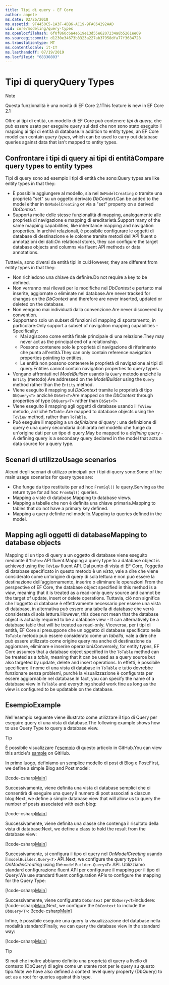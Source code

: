 ```yaml
---
title: Tipi di query - EF Core
author: anpete
ms.date: 02/26/2018
ms.assetid: 9F4450C5-1A3F-4BB6-AC19-9FAC64292AAD
uid: core/modeling/query-types
ms.openlocfilehash: 6f0f860c6a4e619e13d55e6207234a8b5261ee09
ms.sourcegitcommit: d1230e34673b8323a227ab37958dfa77f3684728
ms.translationtype: MT
ms.contentlocale: it-IT
ms.lasthandoff: 07/19/2019
ms.locfileid: "68330803"
---
```

# <a name="query-types"></a><span data-ttu-id="99a9b-102">Tipi di query</span><span class="sxs-lookup"><span data-stu-id="99a9b-102">Query Types</span></span>
> [!NOTE]
> <span data-ttu-id="99a9b-103">Questa funzionalità è una novità di EF Core 2.1</span><span class="sxs-lookup"><span data-stu-id="99a9b-103">This feature is new in EF Core 2.1</span></span>

<span data-ttu-id="99a9b-104">Oltre ai tipi di entità, un modello di EF Core può contenere _tipi di query_, che può essere usato per eseguire query sui dati che non sono stato eseguito il mapping ai tipi di entità di database.</span><span class="sxs-lookup"><span data-stu-id="99a9b-104">In addition to entity types, an EF Core model can contain _query types_, which can be used to carry out database queries against data that isn't mapped to entity types.</span></span>

## <a name="compare-query-types-to-entity-types"></a><span data-ttu-id="99a9b-105">Confrontare i tipi di query ai tipi di entità</span><span class="sxs-lookup"><span data-stu-id="99a9b-105">Compare query types to entity types</span></span>

<span data-ttu-id="99a9b-106">Tipi di query sono ad esempio i tipi di entità che sono:</span><span class="sxs-lookup"><span data-stu-id="99a9b-106">Query types are like entity types in that they:</span></span>

- <span data-ttu-id="99a9b-107">È possibile aggiungere al modello, sia nel `OnModelCreating` o tramite una proprietà "set" su un oggetto derivato _DbContext_.</span><span class="sxs-lookup"><span data-stu-id="99a9b-107">Can be added to the model either in `OnModelCreating` or via a "set" property on a derived _DbContext_.</span></span>
- <span data-ttu-id="99a9b-108">Supporta molte delle stesse funzionalità di mapping, analogamente alle proprietà di navigazione e mapping di ereditarietà.</span><span class="sxs-lookup"><span data-stu-id="99a9b-108">Support many of the same mapping capabilities, like inheritance mapping and navigation properties.</span></span> <span data-ttu-id="99a9b-109">In archivi relazionali, è possibile configurare le oggetti di database di destinazione e le colonne tramite metodi dell'API fluent o annotazioni dei dati.</span><span class="sxs-lookup"><span data-stu-id="99a9b-109">On relational stores, they can configure the target database objects and columns via fluent API methods or data annotations.</span></span>

<span data-ttu-id="99a9b-110">Tuttavia, sono diversi da entità tipi in cui:</span><span class="sxs-lookup"><span data-stu-id="99a9b-110">However, they are different from entity types in that they:</span></span>

- <span data-ttu-id="99a9b-111">Non richiedono una chiave da definire.</span><span class="sxs-lookup"><span data-stu-id="99a9b-111">Do not require a key to be defined.</span></span>
- <span data-ttu-id="99a9b-112">Non verranno mai rilevati per le modifiche nel _DbContext_ e pertanto mai inserite, aggiornate o eliminate nel database.</span><span class="sxs-lookup"><span data-stu-id="99a9b-112">Are never tracked for changes on the _DbContext_ and therefore are never inserted, updated or deleted on the database.</span></span>
- <span data-ttu-id="99a9b-113">Non vengono mai individuati dalla convenzione.</span><span class="sxs-lookup"><span data-stu-id="99a9b-113">Are never discovered by convention.</span></span>
- <span data-ttu-id="99a9b-114">Supportano solo un subset di funzioni di mapping di spostamento, in particolare:</span><span class="sxs-lookup"><span data-stu-id="99a9b-114">Only support a subset of navigation mapping capabilities - Specifically:</span></span>
  - <span data-ttu-id="99a9b-115">Mai agiscono come entità finale principale di una relazione.</span><span class="sxs-lookup"><span data-stu-id="99a9b-115">They may never act as the principal end of a relationship.</span></span>
  - <span data-ttu-id="99a9b-116">Possono contenere solo le proprietà di navigazione di riferimento che punta all'entità.</span><span class="sxs-lookup"><span data-stu-id="99a9b-116">They can only contain reference navigation properties pointing to entities.</span></span>
  - <span data-ttu-id="99a9b-117">Le entità non possono contenere le proprietà di navigazione ai tipi di query.</span><span class="sxs-lookup"><span data-stu-id="99a9b-117">Entities cannot contain navigation properties to query types.</span></span>
- <span data-ttu-id="99a9b-118">Vengano affrontati nel _ModelBuilder_ usando la `Query` metodo anziché la `Entity` (metodo).</span><span class="sxs-lookup"><span data-stu-id="99a9b-118">Are addressed on the _ModelBuilder_ using the `Query` method rather than the `Entity` method.</span></span>
- <span data-ttu-id="99a9b-119">Viene eseguito il mapping sul _DbContext_ tramite le proprietà di tipo `DbQuery<T>` anziché `DbSet<T>`</span><span class="sxs-lookup"><span data-stu-id="99a9b-119">Are mapped on the _DbContext_ through properties of type `DbQuery<T>` rather than `DbSet<T>`</span></span>
- <span data-ttu-id="99a9b-120">Viene eseguito il mapping agli oggetti di database usando il `ToView` metodo, anziché `ToTable`.</span><span class="sxs-lookup"><span data-stu-id="99a9b-120">Are mapped to database objects using the `ToView` method, rather than `ToTable`.</span></span>
- <span data-ttu-id="99a9b-121">Può eseguire il mapping a un _definizione di query_ : una definizione di query è una query secondaria dichiarata nel modello che funge da un'origine dati per un tipo di query.</span><span class="sxs-lookup"><span data-stu-id="99a9b-121">May be mapped to a _defining query_ - A defining query is a secondary query declared in the model that acts a data source for a query type.</span></span>

## <a name="usage-scenarios"></a><span data-ttu-id="99a9b-122">Scenari di utilizzo</span><span class="sxs-lookup"><span data-stu-id="99a9b-122">Usage scenarios</span></span>

<span data-ttu-id="99a9b-123">Alcuni degli scenari di utilizzo principali per i tipi di query sono:</span><span class="sxs-lookup"><span data-stu-id="99a9b-123">Some of the main usage scenarios for query types are:</span></span>

- <span data-ttu-id="99a9b-124">Che funge da tipo restituito per ad hoc `FromSql()` le query.</span><span class="sxs-lookup"><span data-stu-id="99a9b-124">Serving as the return type for ad hoc `FromSql()` queries.</span></span>
- <span data-ttu-id="99a9b-125">Mapping a viste di database.</span><span class="sxs-lookup"><span data-stu-id="99a9b-125">Mapping to database views.</span></span>
- <span data-ttu-id="99a9b-126">Mapping a tabelle che non è definita una chiave primaria.</span><span class="sxs-lookup"><span data-stu-id="99a9b-126">Mapping to tables that do not have a primary key defined.</span></span>
- <span data-ttu-id="99a9b-127">Mapping a query definite nel modello.</span><span class="sxs-lookup"><span data-stu-id="99a9b-127">Mapping to queries defined in the model.</span></span>

## <a name="mapping-to-database-objects"></a><span data-ttu-id="99a9b-128">Mapping agli oggetti di database</span><span class="sxs-lookup"><span data-stu-id="99a9b-128">Mapping to database objects</span></span>

<span data-ttu-id="99a9b-129">Mapping di un tipo di query a un oggetto di database viene eseguito mediante il `ToView` API fluent.</span><span class="sxs-lookup"><span data-stu-id="99a9b-129">Mapping a query type to a database object is achieved using the `ToView` fluent API.</span></span> <span data-ttu-id="99a9b-130">Dal punto di vista di EF Core, l'oggetto di database specificato in questo metodo è un _vista_, vale a dire che viene considerato come un'origine di query di sola lettura e non può essere la destinazione dell'aggiornamento, inserire o eliminare le operazioni.</span><span class="sxs-lookup"><span data-stu-id="99a9b-130">From the perspective of EF Core, the database object specified in this method is a _view_, meaning that it is treated as a read-only query source and cannot be the target of update, insert or delete operations.</span></span> <span data-ttu-id="99a9b-131">Tuttavia, ciò non significa che l'oggetto di database è effettivamente necessario per essere una vista di database, in alternativa può essere una tabella di database che verrà considerata di sola lettura.</span><span class="sxs-lookup"><span data-stu-id="99a9b-131">However, this does not mean that the database object is actually required to be a database view - It can alternatively be a database table that will be treated as read-only.</span></span> <span data-ttu-id="99a9b-132">Viceversa, per i tipi di entità, EF Core si presuppone che un oggetto di database specificato nella `ToTable` metodo può essere considerato come un _tabella_, vale a dire che può essere utilizzato come origine query ma anche di destinazione da aggiornare, eliminare e inserire operazioni.</span><span class="sxs-lookup"><span data-stu-id="99a9b-132">Conversely, for entity types, EF Core assumes that a database object specified in the `ToTable` method can be treated as a _table_, meaning that it can be used as a query source but also targeted by update, delete and insert operations.</span></span> <span data-ttu-id="99a9b-133">In effetti, è possibile specificare il nome di una vista di database in `ToTable` e tutto dovrebbe funzionare senza problemi, purché la visualizzazione è configurata per essere aggiornabile nel database.</span><span class="sxs-lookup"><span data-stu-id="99a9b-133">In fact, you can specify the name of a database view in `ToTable` and everything should work fine as long as the view is configured to be updatable on the database.</span></span>

## <a name="example"></a><span data-ttu-id="99a9b-134">Esempio</span><span class="sxs-lookup"><span data-stu-id="99a9b-134">Example</span></span>

<span data-ttu-id="99a9b-135">Nell'esempio seguente viene illustrato come utilizzare il tipo di Query per eseguire query di una vista di database.</span><span class="sxs-lookup"><span data-stu-id="99a9b-135">The following example shows how to use Query Type to query a database view.</span></span>

> [!TIP]
> <span data-ttu-id="99a9b-136">È possibile visualizzare l'[esempio](https://github.com/aspnet/EntityFramework.Docs/tree/master/samples/core/QueryTypes) di questo articolo in GitHub.</span><span class="sxs-lookup"><span data-stu-id="99a9b-136">You can view this article's [sample](https://github.com/aspnet/EntityFramework.Docs/tree/master/samples/core/QueryTypes) on GitHub.</span></span>

<span data-ttu-id="99a9b-137">In primo luogo, definiamo un semplice modello di post di Blog e Post:</span><span class="sxs-lookup"><span data-stu-id="99a9b-137">First, we define a simple Blog and Post model:</span></span>

[!code-csharp[Main](../../../samples/core/QueryTypes/Program.cs#Entities)]

<span data-ttu-id="99a9b-138">Successivamente, viene definita una vista di database semplici che ci consentirà di eseguire una query il numero di post associati a ciascun blog:</span><span class="sxs-lookup"><span data-stu-id="99a9b-138">Next, we define a simple database view that will allow us to query the number of posts associated with each blog:</span></span>

[!code-csharp[Main](../../../samples/core/QueryTypes/Program.cs#View)]

<span data-ttu-id="99a9b-139">Successivamente, viene definita una classe che contenga il risultato della vista di database:</span><span class="sxs-lookup"><span data-stu-id="99a9b-139">Next, we define a class to hold the result from the database view:</span></span>

[!code-csharp[Main](../../../samples/core/QueryTypes/Program.cs#QueryType)]

<span data-ttu-id="99a9b-140">Successivamente, si configura il tipo di query nel _OnModelCreating_ usando il `modelBuilder.Query<T>` API.</span><span class="sxs-lookup"><span data-stu-id="99a9b-140">Next, we configure the query type in _OnModelCreating_ using the `modelBuilder.Query<T>` API.</span></span>
<span data-ttu-id="99a9b-141">Utilizziamo standard configurazione fluent API per configurare il mapping per il tipo di Query:</span><span class="sxs-lookup"><span data-stu-id="99a9b-141">We use standard fluent configuration APIs to configure the mapping for the Query Type:</span></span>

[!code-csharp[Main](../../../samples/core/QueryTypes/Program.cs#Configuration)]

<span data-ttu-id="99a9b-142">Successivamente, viene configurato `DbContext` per `DbQuery<T>`includere:[!code-csharp[Main](../../../samples/core/QueryTypes/Program.cs#DbQuery)]</span><span class="sxs-lookup"><span data-stu-id="99a9b-142">Next, we configure the `DbContext` to include the `DbQuery<T>`: [!code-csharp[Main](../../../samples/core/QueryTypes/Program.cs#DbQuery)]</span></span>

<span data-ttu-id="99a9b-143">Infine, è possibile eseguire una query la visualizzazione del database nella modalità standard:</span><span class="sxs-lookup"><span data-stu-id="99a9b-143">Finally, we can query the database view in the standard way:</span></span>

[!code-csharp[Main](../../../samples/core/QueryTypes/Program.cs#Query)]

> [!TIP]
> <span data-ttu-id="99a9b-144">Si noti che inoltre abbiamo definito una proprietà di query a livello di contesto (DbQuery) di agire come un utente root per le query su questo tipo.</span><span class="sxs-lookup"><span data-stu-id="99a9b-144">Note we have also defined a context level query property (DbQuery) to act as a root for queries against this type.</span></span>
